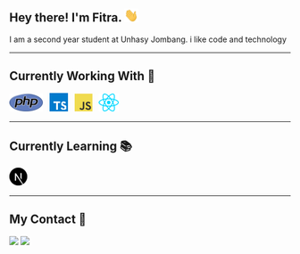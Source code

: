 <h2> Hey there! I'm Fitra. <img src="./img/Hi.gif" width="25"></h2>
I am a second year student at Unhasy Jombang. i like code and technology 
<hr style="margin-top: 15px;margin-bottom: 15px">   

<h2> Currently Working With 🚀</h2>
<span><img src="./img/php.png"/></span> &nbsp;
<span><img src="./img/typescript.png"/></span> &nbsp;
<span><img src="./img/javascript.png"/></span> &nbsp;
<span><img src="./img/react.png"/></span>&nbsp;
<hr style="margin-top: 15px;margin-bottom: 15px">   

<h2> Currently Learning 📚</h2>
<span><img src="./img/nextjs.png"/></span>&nbsp;
<hr style="margin-top: 15px;margin-bottom: 15px">   


<h2> My Contact 👦</h2>
<a href="https://www.instagram.com/fitra36_"><img src="https://img.shields.io/badge/Instagram-DD2476?style=for-the-badge&logo=instagram&logoColor=white"/></a>
<a href="https://www.linkedin.com/in/rizki-r-998b45129/"><img src="https://img.shields.io/badge/linkedin-0077B5?style=for-the-badge&logo=linkedin&logoColor=white"/></a>
